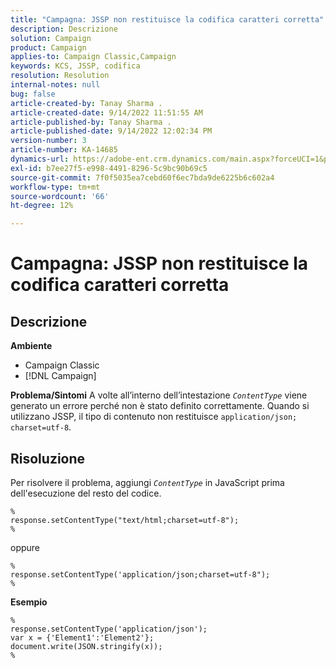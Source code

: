 ```yaml
---
title: "Campagna: JSSP non restituisce la codifica caratteri corretta"
description: Descrizione
solution: Campaign
product: Campaign
applies-to: Campaign Classic,Campaign
keywords: KCS, JSSP, codifica
resolution: Resolution
internal-notes: null
bug: false
article-created-by: Tanay Sharma .
article-created-date: 9/14/2022 11:51:55 AM
article-published-by: Tanay Sharma .
article-published-date: 9/14/2022 12:02:34 PM
version-number: 3
article-number: KA-14685
dynamics-url: https://adobe-ent.crm.dynamics.com/main.aspx?forceUCI=1&pagetype=entityrecord&etn=knowledgearticle&id=42acc49e-2334-ed11-9db1-002248086735
exl-id: b7ee27f5-e998-4491-8296-5c9bc90b69c5
source-git-commit: 7f0f5035ea7cebd60f6ec7bda9de6225b6c602a4
workflow-type: tm+mt
source-wordcount: '66'
ht-degree: 12%

---
```


# Campagna: JSSP non restituisce la codifica caratteri corretta

## Descrizione

<b>Ambiente</b>
- Campaign Classic
- [!DNL Campaign]



<b>Problema/Sintomi</b>
A volte all’interno dell’intestazione *`ContentType`* viene generato un errore perché non è stato definito correttamente. Quando si utilizzano JSSP, il tipo di contenuto non restituisce `application/json; charset=utf-8`.


## Risoluzione


Per risolvere il problema, aggiungi *`ContentType`* in JavaScript prima dell&#39;esecuzione del resto del codice.


```
%
response.setContentType("text/html;charset=utf-8");
%
```




oppure




```
%
response.setContentType('application/json;charset=utf-8");
%
```


<b>Esempio</b>


```
%
response.setContentType('application/json');
var x = {'Element1':'Element2'};
document.write(JSON.stringify(x));
%
```

